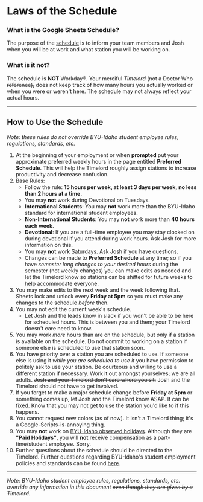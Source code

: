 # Laws of the Schedule
### What is the Google Sheets Schedule?
The purpose of the [schedule](https://drive.google.com/open?id=1SPDy1uasCfYwniestHpjnZOaFpYJV7uF0CRFK9zq-AA) is to inform your team members and Josh when you will be at work and what station you will be working on.

### What is it not?
The schedule is **NOT** Workday®. Your merciful _Timelord_ ~~(not a Doctor Who reference),~~ does not keep track of how many hours you actually worked or when you were or weren't here. The schedule may not always reflect your actual hours.

---
## How to Use the Schedule
_Note: these rules do not override BYU-Idaho student employee rules, regulations, standards, etc._

1. At the beginning of your employment or when **prompted** put your approximate preferred weekly hours in the page entitled **Preferred Schedule**. This will help the Timelord roughly assign stations to increase productivity and decrease confusion.
2. Base Rules:
    - Follow the rule: **15 hours per week, at least 3 days per week, no less than 2 hours at a time.**
    - You may **not** work during Devotional on Tuesdays.
    - **International Students**: You may **not** work more than the BYU-Idaho standard for international student employees.
    - **Non-International Students**: You may **not** work more than **40 hours each week**.
    - **Devotional**: If you are a full-time employee you may stay clocked on during devotional if you attend during work hours. Ask Josh for more information on this.
    - You may **not** work Saturdays. Ask Josh if you have questions.
    - Changes can be made to **Preferred Schedule** at any time; so if you have _semester long changes to your desired hours_ during the semester (not weekly changes) you can make edits as needed and let the Timelord know so stations can be shifted for future weeks to help accommodate everyone.
3. You may make edits to the next week and the week following that. Sheets lock and unlock every **Friday at 5pm** so you must make any changes to the schedule _before_ then.
4. You may not edit the current week's schedule.
    - Let Josh and the leads know in slack if you won't be able to be here for scheduled hours. This is between you and them; your Timelord doesn't ~~care~~ need to know.
5. You may work _more_ hours than are on the schedule, but _only_ if a station is available on the schedule. Do not commit to working on a station if someone else is scheduled to use that station soon.
6. You have priority over a station you are scheduled to use. If someone else is using it _while you are scheduled to use it_ you have permission to politely ask to use your station. Be courteous and willing to use a different station if necessary. Work it out amongst yourselves; we are all adults. ~~Josh and your Timelord don't care where you sit.~~ Josh and the Timelord should not have to get involved.
7. If you forget to make a major schedule change before **Friday at 5pm** or something comes up, let Josh and the Timelord know ASAP. It can be fixed. Know that you may not get to use the station you'd like to if this happens.
8. You cannot request new colors (as of now). It isn't a Timelord thing; it's a Google-Scripts-is-annoying thing.
9. You may **not** work on [BYU-Idaho observed holidays](https://www.byui.edu/human-resources/total-rewards/holiday-schedule). Although they are **"Paid Holidays"**, you will **not** receive compensation as a part-time/student employee. Sorry.
10. Further questions about the schedule should be directed to the Timelord. Further questions regarding BYU-Idaho's student employment policies and standards can be found [here](https://www.byui.edu/human-resources/employment/student-employment).

---
_Note: BYU-Idaho student employee rules, regulations, standards, etc. override any information in this document ~~even though they are given by a Timelord~~._

